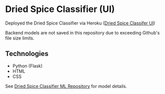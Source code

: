 # Dried Spice Classifier (UI)

Deployed the Dried Spice Classifier via Heroku ([Dried Spice Classifer UI](https://dried-spice-classifier.herokuapp.com/))

Backend models are not saved in this repository due to exceeding Github's file size limits.

## Technologies
- Python (Flask)
- HTML
- CSS

See [Dried Spice Classifier ML Repository](https://github.com/issaloo/dried-spice-classifier-UI) for model details.

